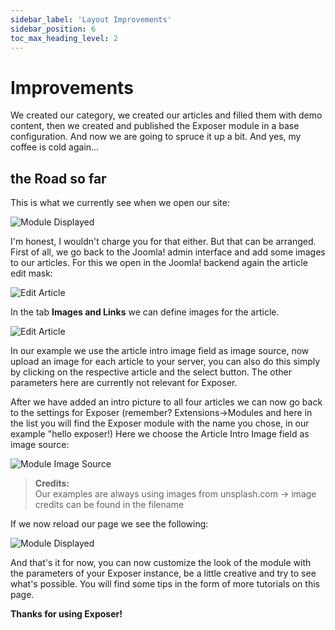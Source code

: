 ```yaml
---
sidebar_label: 'Layout Improvements'
sidebar_position: 6
toc_max_heading_level: 2
---
```


# Improvements

<p class="lead">
We created our category, we created our articles and filled them with demo content, then we created and published the 
Exposer module in a base configuration. And now we are going to spruce it up a bit. And yes, my coffee is cold again...
</p>

## the Road so far

This is what we currently see when we open our site:

<img src="/img/frontend_first_impression.jpg" alt="Module Displayed" className="bordered" />

I'm honest, I wouldn't charge you for that either. But that can be arranged. First of all, we go back to the Joomla!
admin interface and add some images to our articles. For this we open in the Joomla! backend again the article edit
mask:

<img src="/img/article_edit_c1.jpg" alt="Edit Article" className="bordered" />

In the tab **Images and Links** we can define images for the article.

<img src="/img/change_intro_image.jpg" alt="Edit Article" className="bordered" />

In our example we use the article intro image field as image source, now upload an image for each article to your
server, you can also do this simply by clicking on the respective article and the select button. The other parameters
here are currently not relevant for Exposer.

After we have added an intro picture to all four articles we can now go back to the settings for Exposer (remember?
Extensions->Modules and here in the list you will find the Exposer module with the name you chose, in our example "hello
exposer!) Here we choose the Article Intro Image field as image source:

<img src="/img/img_src_intro_img.jpg" alt="Module Image Source" className="bordered" />

> **Credits:**  
> Our examples are always using images from unsplash.com -> image credits can be found in the filename

If we now reload our page we see the following:

<img src="/img/exposer_with_images.jpg" alt="Module Displayed" className="bordered" />

And that's it for now, you can now customize the look of the module with the parameters of your Exposer instance, be a
little creative and try to see what's possible. You will find some tips in the form of more tutorials on this page.

**Thanks for using Exposer!**


